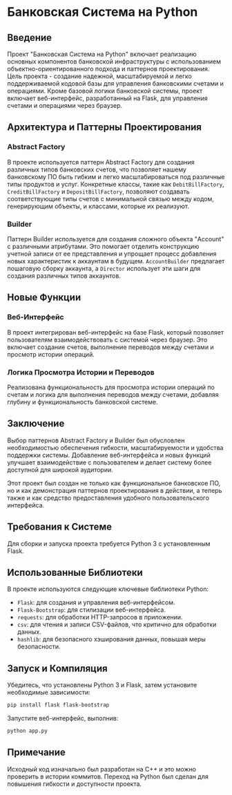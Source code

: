 # Банковская Система на Python

## Введение

Проект "Банковская Система на Python" включает реализацию основных компонентов банковской инфраструктуры с использованием объектно-ориентированного подхода и паттернов проектирования. Цель проекта - создание надежной, масштабируемой и легко поддерживаемой кодовой базы для управления банковскими счетами и операциями. Кроме базовой логики банковской системы, проект включает веб-интерфейс, разработанный на Flask, для управления счетами и операциями через браузер.

## Архитектура и Паттерны Проектирования

### Abstract Factory

В проекте используется паттерн Abstract Factory для создания различных типов банковских счетов, что позволяет нашему банковскому ПО быть гибким и легко масштабироваться под различные типы продуктов и услуг. Конкретные классы, такие как `DebitBillFactory`, `CreditBillFactory` и `DepositBillFactory`, позволяют создавать соответствующие типы счетов с минимальной связью между кодом, генерирующим объекты, и классами, которые их реализуют.

### Builder

Паттерн Builder используется для создания сложного объекта "Account" с различными атрибутами. Это помогает отделить конструкцию учетной записи от ее представления и упрощает процесс добавления новых характеристик к аккаунтам в будущем. `AccountBuilder` предлагает пошаговую сборку аккаунта, а `Director` использует эти шаги для создания различных типов аккаунтов.

## Новые Функции

### Веб-Интерфейс

В проект интегрирован веб-интерфейс на базе Flask, который позволяет пользователям взаимодействовать с системой через браузер. Это включает создание счетов, выполнение переводов между счетами и просмотр истории операций.

### Логика Просмотра Истории и Переводов

Реализована функциональность для просмотра истории операций по счетам и логика для выполнения переводов между счетами, добавляя глубину и функциональность банковской системе.

## Заключение

Выбор паттернов Abstract Factory и Builder был обусловлен необходимостью обеспечения гибкости, масштабируемости и удобства поддержки системы. Добавление веб-интерфейса и новых функций улучшает взаимодействие с пользователем и делает систему более доступной для широкой аудитории.

Этот проект был создан не только как функциональное банковское ПО, но и как демонстрация паттернов проектирования в действии, а теперь также и как средство предоставления удобного пользовательского интерфейса.

## Требования к Системе

Для сборки и запуска проекта требуется Python 3 с установленным Flask.

## Использованные Библиотеки

В проекте используются следующие ключевые библиотеки Python:
- `Flask`: для создания и управления веб-интерфейсом.
- `Flask-Bootstrap`: для стилизации веб-интерфейса.
- `requests`: для обработки HTTP-запросов в приложении.
- `csv`: для чтения и записи CSV-файлов, что критично для обработки данных.
- `hashlib`: для безопасного хэширования данных, повышая меры безопасности.

## Запуск и Компиляция

Убедитесь, что установлены Python 3 и Flask, затем установите необходимые зависимости:
```bash
pip install flask flask-bootstrap
```
Запустите веб-интерфейс, выполнив:
```bash
python app.py
```
## Примечание

Исходный код изначально был разработан на C++ и это можно проверить в истории коммитов. Переход на Python был сделан для повышения гибкости и доступности проекта.


